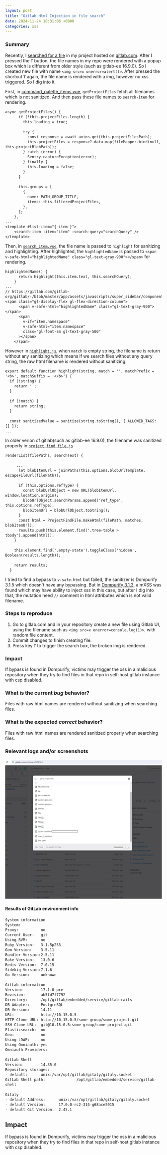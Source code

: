 ```yaml
---
layout: post
title: "Gitlab Html Injection in file search"
date: 2024-11-24 10:31:06 +0800
categories: xss
---
```


### Summary
Recently, I [searched for a file](https://docs.gitlab.com/ee/user/project/repository/files/#search-for-a-file) in my project hosted on [gitlab.com](https://gitlab.com). After I pressed the `T` button, the file names in my repo were rendered with a popup box which is different from older style (such as gitlab-ee 16.9.0). So I created new file with name `<img src=x onerror=alert()>`. After pressed the shortcut `T` again, the file name is rendered with a img, however no xss triggered. So I dig into it. 

First, in [command_palette_items.vue](https://gitlab.com/gitlab-org/gitlab/-/blob/master/app/assets/javascripts/super_sidebar/components/global_search/command_palette/command_palette_items.vue#L241), `getProjectFiles` fetch all filenames which is not sanitized. And then pass these file names to `search-item` for rendering.

```
async getProjectFiles() {
      if (!this.projectFiles.length) {
        this.loading = true;

        try {
          const response = await axios.get(this.projectFilesPath);
          this.projectFiles = response?.data.map(fileMapper.bind(null, this.projectBlobPath));
        } catch (error) {
          Sentry.captureException(error);
        } finally {
          this.loading = false;
        }
      }

      this.groups = [
        {
          name: PATH_GROUP_TITLE,
          items: this.filteredProjectFiles,
        },
      ];
    },
...
<template #list-item="{ item }">
    <search-item :item="item" :search-query="searchQuery" />
</template>
```

Then, in [`search_item.vue`](https://gitlab.com/gitlab-org/gitlab/-/blob/master/app/assets/javascripts/super_sidebar/components/global_search/command_palette/search_item.vue#L27), the file name is passed to `highlight` for sanitizing and highlighting. After highlighted, the `highlightedName` is passed to `<span v-safe-html="highlightedName" class="gl-text-gray-900"></span>` for rendering.

```
highlightedName() {
      return highlight(this.item.text, this.searchQuery);
    }
...
// https://gitlab.com/gitlab-org/gitlab/-/blob/master/app/assets/javascripts/super_sidebar/components/global_search/command_palette/search_item.vue#L49
<span class="gl-display-flex gl-flex-direction-column">
      <span v-safe-html="highlightedName" class="gl-text-gray-900"></span>
      <span
        v-if="item.namespace"
        v-safe-html="item.namespace"
        class="gl-font-sm gl-text-gray-500"
      ></span>
    </span>
```
However in [`highlight.js`](https://gitlab.com/gitlab-org/gitlab/-/blob/master/app/assets/javascripts/lib/utils/highlight.js#L24), when `match` is empty string, the filename is return without any sanitizing which means if we search files without any query string, the raw html filename is rendered without sanitizing.
```
export default function highlight(string, match = '', matchPrefix = '<b>', matchSuffix = '</b>') {
  if (!string) {
    return '';
  }

  if (!match) {
    return string;
  }

  const sanitizedValue = sanitize(string.toString(), { ALLOWED_TAGS: [] });
...
```
In older verion of gitlab(such as gitlab-ee 16.9.0), the filename was sanitized properly in [`project_find_file.js`](https://gitlab.com/gitlab-org/gitlab/-/blob/master/app/assets/javascripts/projects/project_find_file.js#L112)

```
renderList(filePaths, searchText) {

     ...
      let blobItemUrl = joinPaths(this.options.blobUrlTemplate, escapeFileUrl(filePath));

      if (this.options.refType) {
        const blobUrlObject = new URL(blobItemUrl, window.location.origin);
        blobUrlObject.searchParams.append('ref_type', this.options.refType);
        blobItemUrl = blobUrlObject.toString();
      }
      const html = ProjectFindFile.makeHtml(filePath, matches, blobItemUrl);
      results.push(this.element.find('.tree-table > tbody').append(html));
    }

    this.element.find('.empty-state').toggleClass('hidden', Boolean(results.length));

    return results;
  }
```
I tried to find a bypass to `v-safe-html` but failed,  the sanitizer is Dompurify 3.1.5 which doesn't have any bypassing. But in [Dompurify 3.1.3](https://github.com/cure53/DOMPurify/releases/tag/3.1.3),  a mXSS was found which may have ability to inject xss in this case, but after I dig into that, the mutation need `//` comment in html attributes which is not valid filename. 

### Steps to reproduce

1. Go to gitlab.com and in your repository create a new file using Gitlab UI, using the filename such as `<img src=x onerror=console.log(1)>`, with random file content.
2. Commit changes to finish creating file. 
3. Press key `T` to trigger the search box, the broken img is rendered.

### Impact

If bypass is found in Dompurify, victims may trigger the xss in a malicious repository when they try to find files in that repo in self-host gitlab instance with csp disabled.

### What is the current *bug* behavior?

Files with raw html names are rendered without sanitizing when searching files.

### What is the expected *correct* behavior?

Files with raw html names are rendered sanitized properly when searching files.

### Relevant logs and/or screenshots

![img2](/assets/gitlab/file-search/gitlab-html-injection2.png)


#### Results of GitLab environment info

```
System information
System:
Proxy:          no
Current User:   git
Using RVM:      no
Ruby Version:   3.1.5p253
Gem Version:    3.5.11
Bundler Version:2.5.11
Rake Version:   13.0.6
Redis Version:  7.0.15
Sidekiq Version:7.1.6
Go Version:     unknown

GitLab information
Version:        17.1.0-pre
Revision:       ab5fd7f7792
Directory:      /opt/gitlab/embedded/service/gitlab-rails
DB Adapter:     PostgreSQL
DB Version:     14.11
URL:            http://10.15.0.5
HTTP Clone URL: http://10.15.0.5/some-group/some-project.git
SSH Clone URL:  git@10.15.0.5:some-group/some-project.git
Elasticsearch:  no
Geo:            no
Using LDAP:     no
Using Omniauth: yes
Omniauth Providers:

GitLab Shell
Version:        14.35.0
Repository storages:
- default:      unix:/var/opt/gitlab/gitaly/gitaly.socket
GitLab Shell path:              /opt/gitlab/embedded/service/gitlab-shell

Gitaly
- default Address:      unix:/var/opt/gitlab/gitaly/gitaly.socket
- default Version:      17.0.0-rc2-314-g68ace2015
- default Git Version:  2.45.1
```

## Impact

If bypass is found in Dompurify, victims may trigger the xss in a malicious repository when they try to find files in that repo in self-host gitlab instance with csp disabled.